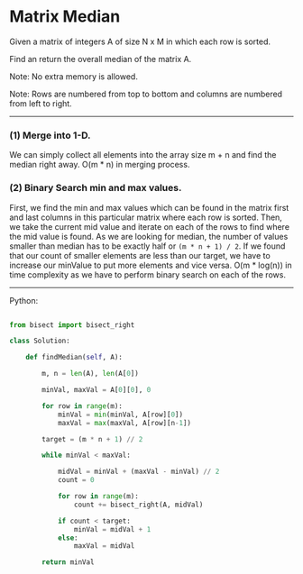 # Matrix Median

Given a matrix of integers A of size N x M in which each row is sorted.

Find an return the overall median of the matrix A.

Note: No extra memory is allowed.

Note: Rows are numbered from top to bottom and columns are numbered from left
to right.

---

### (1) Merge into 1-D.

We can simply collect all elements into the array size m + n and find the
median right away. O(m * n) in merging process.

### (2) Binary Search min and max values.

First, we find the min and max values which can be found in the matrix first
and last columns in this particular matrix where each row is sorted. Then, we
take the current mid value and iterate on each of the rows to find where the
mid value is found. As we are looking for median, the number of values smaller
than median has to be exactly half or `(m * n + 1) / 2`. If we found that our
count of smaller elements are less than our target, we have to increase our
minValue to put more elements and vice versa. O(m * log(n)) in time complexity
as we have to perform binary search on each of the rows.

---

Python:

```python

from bisect import bisect_right

class Solution:

    def findMedian(self, A):

        m, n = len(A), len(A[0])

        minVal, maxVal = A[0][0], 0

        for row in range(m):
            minVal = min(minVal, A[row][0])
            maxVal = max(maxVal, A[row][n-1])

        target = (m * n + 1) // 2

        while minVal < maxVal:

            midVal = minVal + (maxVal - minVal) // 2
            count = 0

            for row in range(m):
                count += bisect_right(A, midVal)

            if count < target:
                minVal = midVal + 1
            else:
                maxVal = midVal

        return minVal

```
